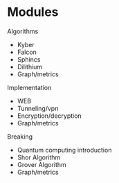 # Modules 

Algorithms
-   Kyber
-   Falcon
-   Sphincs
-   Dilithium
-   Graph/metrics

Implementation
-   WEB
-   Tunneling/vpn
-   Encryption/decryption
-   Graph/metrics

Breaking
-   Quantum computing introduction
-   Shor Algorithm
-   Grover Algorithm
-   Graph/metrics